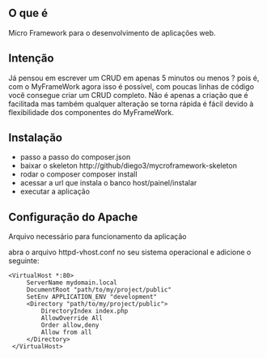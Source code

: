 O que é
--------
Micro Framework para o desenvolvimento de aplicações web.

Intenção
--------
Já pensou em escrever um CRUD em apenas 5 minutos ou menos ? pois é, com o 
MyFrameWork agora isso é possível, com poucas linhas de código você consegue criar
um CRUD completo.
Não é apenas a criação que é facilitada mas também qualquer alteração se torna rápida 
é fácil devido à flexibilidade dos componentes do MyFrameWork.

Instalação
--------

 * passo a passo do composer.json
 * baixar o skeleton  http://github/diego3/mycroframework-skeleton
 * rodar o composer  composer install
 * acessar a url que instala o banco host/painel/instalar
 * executar a aplicação

Configuração do Apache
-------

Arquivo necessário para funcionamento da aplicação

abra o arquivo httpd-vhost.conf no seu sistema operacional e adicione o seguinte:

```
<VirtualHost *:80>
     ServerName mydomain.local
     DocumentRoot "path/to/my/project/public"
     SetEnv APPLICATION_ENV "development"
     <Directory "path/to/my/project/public">
         DirectoryIndex index.php
         AllowOverride All
         Order allow,deny
         Allow from all
     </Directory>
 </VirtualHost>

